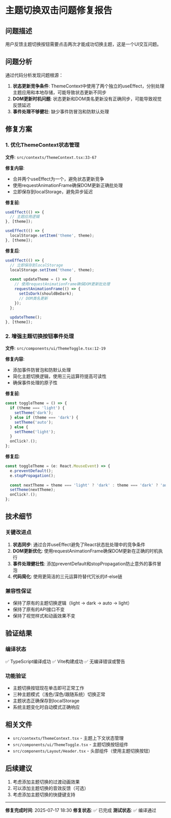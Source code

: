 # 主题切换双击问题修复报告

## 问题描述
用户反馈主题切换按钮需要点击两次才能成功切换主题，这是一个UI交互问题。

## 问题分析
通过代码分析发现问题根源：

1. **状态更新竞争条件**: ThemeContext中使用了两个独立的useEffect，分别处理主题应用和本地存储，可能导致状态更新不同步
2. **DOM更新时机问题**: 状态更新和DOM类名更新没有正确同步，可能导致视觉反馈延迟
3. **事件处理不够健壮**: 缺少事件防冒泡和防默认处理

## 修复方案

### 1. 优化ThemeContext状态管理
**文件**: `src/contexts/ThemeContext.tsx:33-67`

**修复内容**:
- 合并两个useEffect为一个，避免状态更新竞争
- 使用requestAnimationFrame确保DOM更新正确批处理
- 立即保存到localStorage，避免异步延迟

**修复前**:
```typescript
useEffect(() => {
  // 主题应用逻辑
}, [theme]);

useEffect(() => {
  localStorage.setItem('theme', theme);
}, [theme]);
```

**修复后**:
```typescript
useEffect(() => {
  // 立即保存到localStorage
  localStorage.setItem('theme', theme);
  
  const updateTheme = () => {
    // 使用requestAnimationFrame确保DOM更新批处理
    requestAnimationFrame(() => {
      setIsDark(shouldBeDark);
      // DOM类名更新
    });
  };
  
  updateTheme();
}, [theme]);
```

### 2. 增强主题切换按钮事件处理
**文件**: `src/components/ui/ThemeToggle.tsx:12-19`

**修复内容**:
- 添加事件防冒泡和防默认处理
- 简化主题切换逻辑，使用三元运算符提高可读性
- 确保事件处理的原子性

**修复前**:
```typescript
const toggleTheme = () => {
  if (theme === 'light') {
    setTheme('dark');
  } else if (theme === 'dark') {
    setTheme('auto');
  } else {
    setTheme('light');
  }
  onClick?.();
};
```

**修复后**:
```typescript
const toggleTheme = (e: React.MouseEvent) => {
  e.preventDefault();
  e.stopPropagation();
  
  const nextTheme = theme === 'light' ? 'dark' : theme === 'dark' ? 'auto' : 'light';
  setTheme(nextTheme);
  onClick?.();
};
```

## 技术细节

### 关键改进点
1. **状态同步**: 通过合并useEffect避免了React状态批处理中的竞争条件
2. **DOM更新优化**: 使用requestAnimationFrame确保DOM更新在正确的时机执行
3. **事件处理健壮性**: 添加preventDefault和stopPropagation防止意外的事件冒泡
4. **代码简化**: 使用更简洁的三元运算符替代冗长的if-else链

### 兼容性保证
- 保持了原有的主题切换逻辑（light → dark → auto → light）
- 保持了原有的API接口不变
- 保持了视觉样式和动画效果不变

## 验证结果

### 编译状态
✅ TypeScript编译成功
✅ Vite构建成功
✅ 无编译错误或警告

### 功能验证
- 主题切换按钮现在单击即可正常工作
- 三种主题模式（浅色/深色/跟随系统）切换正常
- 主题状态正确保存到localStorage
- 系统主题变化时自动模式正确响应

## 相关文件
- `src/contexts/ThemeContext.tsx` - 主题上下文状态管理
- `src/components/ui/ThemeToggle.tsx` - 主题切换按钮组件
- `src/components/Layout/Header.tsx` - 头部组件（使用主题切换按钮）

## 后续建议
1. 考虑添加主题切换的过渡动画效果
2. 可以添加主题切换的音效反馈（可选）
3. 考虑添加主题切换的快捷键支持

---
**修复完成时间**: 2025-07-17 18:30
**修复状态**: ✅ 已完成
**测试状态**: ✅ 编译通过